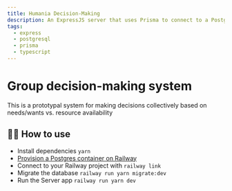 ```yaml
---
title: Humania Decision-Making
description: An ExpressJS server that uses Prisma to connect to a PostgreSQL database
tags:
  - express
  - postgresql
  - prisma
  - typescript
---
```


# Group decision-making system 

This is a prototypal system for making decisions collectively based on needs/wants vs. resource availability


## 💁‍♀️ How to use

- Install dependencies `yarn`
- [Provision a Postgres container on Railway](https://dev.new)
- Connect to your Railway project with `railway link`
- Migrate the database `railway run yarn migrate:dev`
- Run the Server app `railway run yarn dev`


